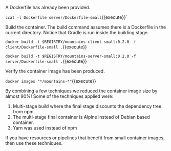 A Dockerfile has already been provided.

`ccat -l Dockerfile server/Dockerfile-small`{{execute}}`

Build the container. The build command assumes there is a Dockerfile in the current directory. Notice that Gradle is run inside the building stage.

`docker build -t $REGISTRY/mountains-client-small:0.2.0 -f client/Dockerfile-small .`{{execute}}

`docker build -t $REGISTRY/mountains-server-small:0.2.0 -f server/Dockerfile-small .`{{execute}}

Verify the container image has been produced.

`docker images "*/mountains-*"`{{execute}}

By combining a few techniques we reduced the container image size by almost 90%! Some of the techniques applied were:

1. Multi-stage build where the final stage discounts the dependency tree from npm.
2. The multi-stage final container is Alpine instead of Debian based container.
3. Yarn was used instead of npm

If you have resources or pipelines that benefit from small container images, then use these techniques.
